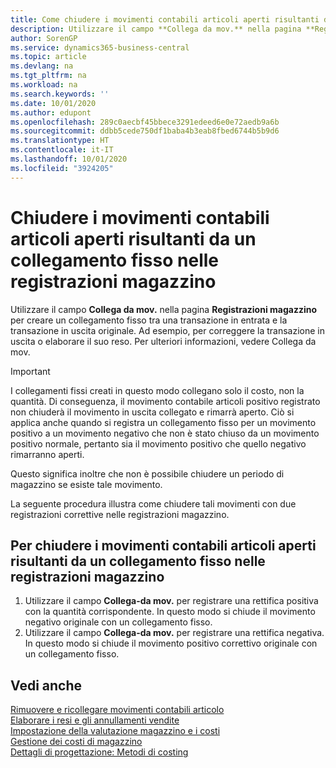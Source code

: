 ```yaml
---
title: Come chiudere i movimenti contabili articoli aperti risultanti da un collegamento fisso nelle registrazioni magazzino | Microsoft Docs
description: Utilizzare il campo **Collega da mov.** nella pagina **Registrazioni magazzino** per creare un collegamento fisso tra una transazione in entrata e la transazione in uscita originale. Ad esempio, per correggere la transazione in uscita o elaborare il suo reso.
author: SorenGP
ms.service: dynamics365-business-central
ms.topic: article
ms.devlang: na
ms.tgt_pltfrm: na
ms.workload: na
ms.search.keywords: ''
ms.date: 10/01/2020
ms.author: edupont
ms.openlocfilehash: 289c0aecbf45bbece3291edeed6e0e72aedb9a6b
ms.sourcegitcommit: ddbb5cede750df1baba4b3eab8fbed6744b5b9d6
ms.translationtype: HT
ms.contentlocale: it-IT
ms.lasthandoff: 10/01/2020
ms.locfileid: "3924205"
---
```

# <a name="close-open-item-ledger-entries-resulting-from-fixed-application-in-the-item-journal"></a>Chiudere i movimenti contabili articoli aperti risultanti da un collegamento fisso nelle registrazioni magazzino
Utilizzare il campo **Collega da mov.** nella pagina **Registrazioni magazzino** per creare un collegamento fisso tra una transazione in entrata e la transazione in uscita originale. Ad esempio, per correggere la transazione in uscita o elaborare il suo reso. Per ulteriori informazioni, vedere Collega da mov.  

> [!IMPORTANT]  
>  I collegamenti fissi creati in questo modo collegano solo il costo, non la quantità. Di conseguenza, il movimento contabile articoli positivo registrato non chiuderà il movimento in uscita collegato e rimarrà aperto. Ciò si applica anche quando si registra un collegamento fisso per un movimento positivo a un movimento negativo che non è stato chiuso da un movimento positivo normale, pertanto sia il movimento positivo che quello negativo rimarranno aperti.  
>   
>  Questo significa inoltre che non è possibile chiudere un periodo di magazzino se esiste tale movimento.  

La seguente procedura illustra come chiudere tali movimenti con due registrazioni correttive nelle registrazioni magazzino.  

## <a name="to-close-open-item-ledger-entries-that-result-from-a-fixed-application-in-the-item-journal"></a>Per chiudere i movimenti contabili articoli aperti risultanti da un collegamento fisso nelle registrazioni magazzino  

1.  Utilizzare il campo **Collega-da mov.** per registrare una rettifica positiva con la quantità corrispondente. In questo modo si chiude il movimento negativo originale con un collegamento fisso.  
2.  Utilizzare il campo **Collega-da mov.** per registrare una rettifica negativa. In questo modo si chiude il movimento positivo correttivo originale con un collegamento fisso.  

## <a name="see-also"></a>Vedi anche  
[Rimuovere e ricollegare movimenti contabili articolo](finance-how-to-remove-and-reapply-item-entries.md)  
 [Elaborare i resi e gli annullamenti vendite](sales-how-process-sales-returns-cancellations.md)   
 [Impostazione della valutazione magazzino e i costi](finance-set-up-inventory-valuation-and-costing.md)   
 [Gestione dei costi di magazzino](finance-manage-inventory-costs.md)   
 [Dettagli di progettazione: Metodi di costing](design-details-costing-methods.md)
